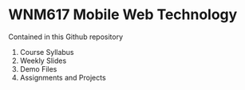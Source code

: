 # WNM617 Mobile Web Technology

Contained in this Github repository

1.  Course Syllabus
2.  Weekly Slides
3.	Demo Files
4.	Assignments and Projects